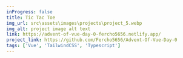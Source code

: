 ```yaml
---
inProgress: false
title: Tic Tac Toe
img_url: src\assets\images\projects\project_5.webp
img_alt: project image alt text
link: https://advent-of-vue-day-0-fercho5656.netlify.app/
project_link: https://github.com/Fercho5656/Advent-Of-Vue-Day-0
tags: ['Vue', 'TailwindCSS', 'Typescript']
---
```


